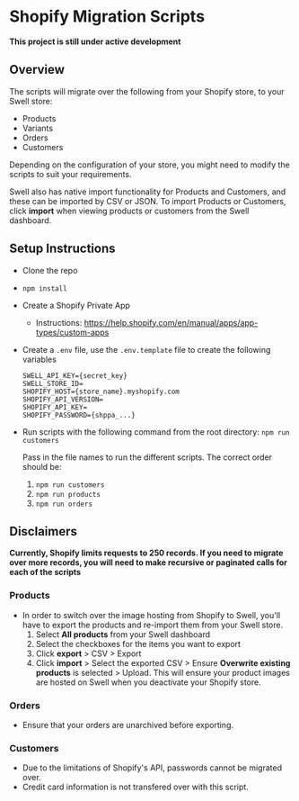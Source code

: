 # Shopify Migration Scripts
**This project is still under active development**

## Overview
The scripts will migrate over the following from your Shopify store, to your Swell store:

- Products
- Variants
- Orders
- Customers

Depending on the configuration of your store, you might need to modify the scripts to suit your requirements.

Swell also has native import functionality for Products and Customers, and these can be imported by CSV or JSON. To import Products or Customers, click **import** when viewing products or customers from the Swell dashboard.

## Setup Instructions
- Clone the repo
- `npm install`
- Create a Shopify Private App
    - Instructions: https://help.shopify.com/en/manual/apps/app-types/custom-apps
- Create a `.env` file, use the `.env.template` file to create the following variables
    ```
    SWELL_API_KEY={secret_key}
    SWELL_STORE_ID=
    SHOPIFY_HOST={store_name}.myshopify.com
    SHOPIFY_API_VERSION=
    SHOPIFY_API_KEY=
    SHOPIFY_PASSWORD={shppa_...}
    ```
- Run scripts with the following command from the root directory: `npm run customers`

     Pass in the file names to run the different scripts. The correct order should be:
    1) `npm run customers`
    2) `npm run products`
    3) `npm run orders`

## Disclaimers
**Currently, Shopify limits requests to 250 records. If you need to migrate over more records, you will need to make recursive or paginated calls for each of the scripts**


### Products
- In order to switch over the image hosting from Shopify to Swell, you'll have to export the products and re-import them from your Swell store.
    1) Select **All products** from your Swell dashboard
    2) Select the checkboxes for the items you want to export
    3) Click **export** > CSV > Export
    4) Click **import** > Select the exported CSV > Ensure **Overwrite existing products** is selected > Upload. This will ensure your product images are hosted on Swell when you deactivate your Shopify store.



### Orders
- Ensure that your orders are unarchived before exporting.

### Customers
- Due to the limitations of Shopify's API, passwords cannot be migrated over.
- Credit card information is not transfered over with this script.
